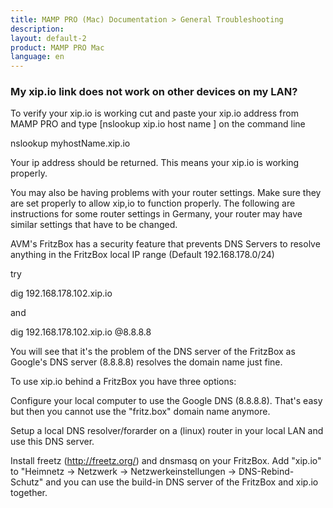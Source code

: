 ```yaml
---
title: MAMP PRO (Mac) Documentation > General Troubleshooting
description: 
layout: default-2
product: MAMP PRO Mac
language: en
---
```


### My xip.io link does not work on other devices on my LAN?

To verify your xip.io is working cut and paste your xip.io address from MAMP PRO and type [nslookup xip.io host name ] on the command line

nslookup myhostName.xip.io

Your ip address should be returned. This means your xip.io is working properly.

You may also be having problems with your router settings. Make sure they are set properly to allow xip,io to function properly. The following are instructions for some router settings in Germany, your router may have similar settings that have to be changed.

AVM's FritzBox has a security feature that prevents DNS Servers to resolve anything in the FritzBox local IP range (Default 192.168.178.0/24)

try

dig 192.168.178.102.xip.io

and

dig 192.168.178.102.xip.io @8.8.8.8

You will see that it's the problem of the DNS server of the FritzBox as Google's DNS server (8.8.8.8) resolves the domain name just fine.

To use xip.io behind a FritzBox you have three options:

Configure your local computer to use the Google DNS (8.8.8.8). That's easy but then you cannot use the "fritz.box" domain name anymore.

Setup a local DNS resolver/forarder on a (linux) router in your local LAN and use this DNS server.

Install freetz (http://freetz.org/) and dnsmasq on your FritzBox. Add "xip.io" to "Heimnetz -> Netzwerk -> Netzwerkeinstellungen -> DNS-Rebind-Schutz" and you can use the build-in DNS server of the FritzBox and xip.io together.


